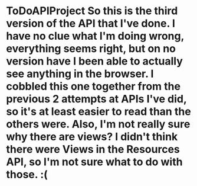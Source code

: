 # ToDoAPIProject  So this is the third version of the API that I've done. I have no clue what I'm doing wrong, everything seems right, but on no version have I been able to actually see anything in the browser. I cobbled this one together from the previous 2 attempts at APIs I've did, so it's at least easier to read than the others were. Also, I'm not really sure why there are views? I didn't think there were Views in the Resources API, so I'm not sure what to do with those.  :( 
